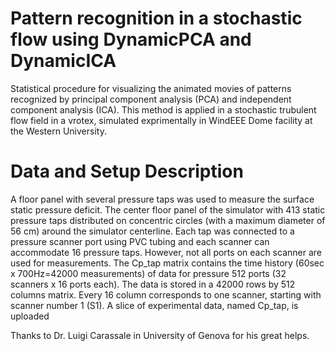 # Pattern recognition in a stochastic flow using DynamicPCA and DynamicICA
Statistical procedure for visualizing the animated movies of patterns recognized by principal component analysis (PCA) and independent component analysis (ICA).
This method is applied in a stochastic trubulent flow field in a vrotex, simulated exprimentally in WindEEE Dome facility at the Western University.

# Data and Setup Description
A floor panel with several pressure taps was used to measure the surface static pressure deficit. The center floor panel of the simulator with 413 static pressure taps distributed on concentric circles (with a maximum diameter of 56 cm) around the simulator centerline. Each tap was connected to a pressure scanner port using PVC tubing and each scanner can accommodate 16 pressure taps. However, not all ports on each scanner are used for measurements. 
The Cp_tap matrix contains the time history (60sec x 700Hz=42000 measurements) of data for pressure 512 ports (32 scanners x 16 ports each). The data is stored in a 42000 rows by 512 columns matrix. Every 16 column corresponds to one scanner, starting with scanner number 1 (S1). 
A slice of experimental data, named Cp_tap, is uploaded

Thanks to Dr. Luigi Carassale in University of Genova for his great helps.

